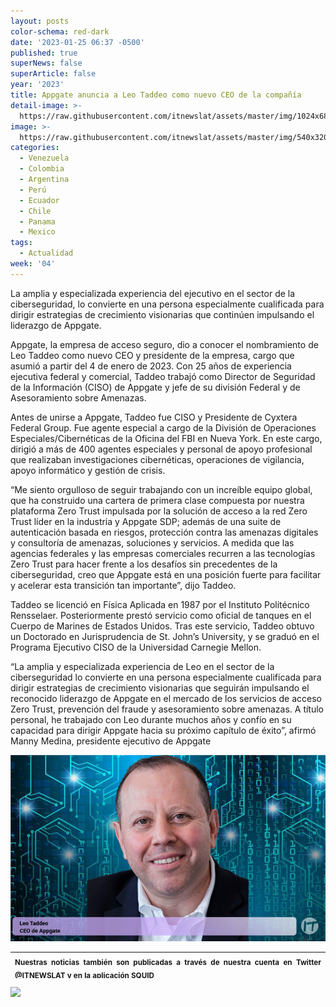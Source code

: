 ```yaml
---
layout: posts
color-schema: red-dark
date: '2023-01-25 06:37 -0500'
published: true
superNews: false
superArticle: false
year: '2023'
title: Appgate anuncia a Leo Taddeo como nuevo CEO de la compañía
detail-image: >-
  https://raw.githubusercontent.com/itnewslat/assets/master/img/1024x680/Leo-Taddeo-g.jpg
image: >-
  https://raw.githubusercontent.com/itnewslat/assets/master/img/540x320/Leo-Taddeo-p.jpg
categories:
  - Venezuela
  - Colombia
  - Argentina
  - Perú
  - Ecuador
  - Chile
  - Panama
  - Mexico
tags:
  - Actualidad
week: '04'
---
```

La amplia y especializada experiencia del ejecutivo en el sector de la ciberseguridad, lo convierte en una persona especialmente cualificada para dirigir estrategias de crecimiento visionarias que continúen impulsando el liderazgo de Appgate.

Appgate, la empresa de acceso seguro, dio a conocer el nombramiento de Leo Taddeo como nuevo CEO y presidente de la empresa, cargo que asumió a partir del 4 de enero de 2023. Con 25 años de experiencia ejecutiva federal y comercial, Taddeo trabajó como Director de Seguridad de la Información (CISO) de Appgate y jefe de su división Federal y de Asesoramiento sobre Amenazas.

Antes de unirse a Appgate, Taddeo fue CISO y Presidente de Cyxtera Federal Group. Fue agente especial a cargo de la División de Operaciones Especiales/Cibernéticas de la Oficina del FBI en Nueva York. En este cargo, dirigió a más de 400 agentes especiales y personal de apoyo profesional que realizaban investigaciones cibernéticas, operaciones de vigilancia, apoyo informático y gestión de crisis.

“Me siento orgulloso de seguir trabajando con un increíble equipo global, que ha construido una cartera de primera clase compuesta por nuestra plataforma Zero Trust impulsada por la solución de acceso a la red Zero Trust líder en la industria y Appgate SDP; además de una suite de autenticación basada en riesgos, protección contra las amenazas digitales y consultoría de amenazas, soluciones y servicios. A medida que las agencias federales y las empresas comerciales recurren a las tecnologías Zero Trust para hacer frente a los desafíos sin precedentes de la ciberseguridad, creo que Appgate está en una posición fuerte para facilitar y acelerar esta transición tan importante”, dijo Taddeo.

Taddeo se licenció en Física Aplicada en 1987 por el Instituto Politécnico Rensselaer. Posteriormente prestó servicio como oficial de tanques en el Cuerpo de Marines de Estados Unidos. Tras este servicio, Taddeo obtuvo un Doctorado en Jurisprudencia de St. John’s University, y se graduó en el Programa Ejecutivo CISO de la Universidad Carnegie Mellon.

“La amplia y especializada experiencia de Leo en el sector de la ciberseguridad lo convierte en una persona especialmente cualificada para dirigir estrategias de crecimiento visionarias que seguirán impulsando el reconocido liderazgo de Appgate en el mercado de los servicios de acceso Zero Trust, prevención del fraude y asesoramiento sobre amenazas. A título personal, he trabajado con Leo durante muchos años y confío en su capacidad para dirigir Appgate hacia su próximo capítulo de éxito”, afirmó Manny Medina, presidente ejecutivo de Appgate

![](https://raw.githubusercontent.com/itnewslat/assets/master/img/540x320/Leo-Taddeo-p.jpg)

<table style="height: 42px;" width="569">
<tbody>
<tr>
<td style="text-align: justify;"><sub><strong>Nuestras noticias también son publicadas a través de nuestra cuenta en Twitter <a href="https://twitter.com/itnewslat?lang=es">@ITNEWSLAT</a> y en la aplicación <a href="https://squidapp.co/en/">SQUID</a></strong></sub></td>
</tr>
</tbody>
</table>

<img src="https://tracker.metricool.com/c3po.jpg?hash=56f88a41e39ab42c063cc51676587a04"/>